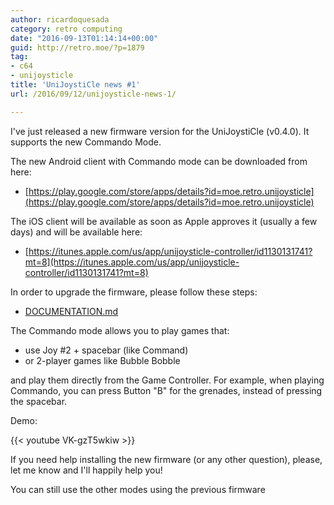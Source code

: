 ```yaml
---
author: ricardoquesada
category: retro computing
date: "2016-09-13T01:14:14+00:00"
guid: http://retro.moe/?p=1879
tag:
- c64
- unijoysticle
title: 'UniJoystiCle news #1'
url: /2016/09/12/unijoysticle-news-1/

---
```


I've just released a new firmware version for the UniJoystiCle (v0.4.0). It
supports the new Commando Mode.

The new Android client with Commando mode can be downloaded from here:

- [https://play.google.com/store/apps/details?id=moe.retro.unijoysticle](https://play.google.com/store/apps/details?id=moe.retro.unijoysticle)

The iOS client will be available as soon as Apple approves it (usually a few
days) and will be available here:

- [https://itunes.apple.com/us/app/unijoysticle-controller/id1130131741?mt=8](https://itunes.apple.com/us/app/unijoysticle-controller/id1130131741?mt=8)

In order to upgrade the firmware, please follow these steps:

- [DOCUMENTATION.md](https://github.com/ricardoquesada/unijoysticle/blob/master/DOCUMENTATION.md#installing-the-firmware)

The Commando mode allows you to play games that:

- use Joy #2 + spacebar (like Command)
- or 2-player games like Bubble Bobble

and play them directly from the Game Controller.
For example, when playing Commando, you can press Button "B" for the grenades,
instead of pressing the spacebar.

Demo:

{{< youtube VK-gzT5wkiw >}}

If you need help installing the new firmware (or any other question), please,
let me know and I'll happily help you!

You can still use the other modes using the previous firmware
